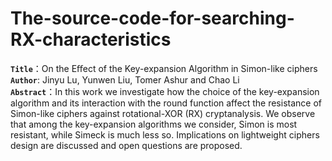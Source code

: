 # The-source-code-for-searching-RX-characteristics
**`Title`**：On the Eﬀect of the Key-expansion Algorithm in Simon-like ciphers  
**`Author`**: Jinyu Lu, Yunwen Liu, Tomer Ashur and Chao Li   
**`Abstract`**：In this work we investigate how the choice of the key-expansion algorithm and its interaction with the round function affect the resistance of Simon-like ciphers
against rotational-XOR (RX) cryptanalysis. We observe that among the key-expansion algorithms we consider, Simon is most resistant, while Simeck is much less so. Implications on lightweight ciphers design are discussed and open questions are proposed.
	

